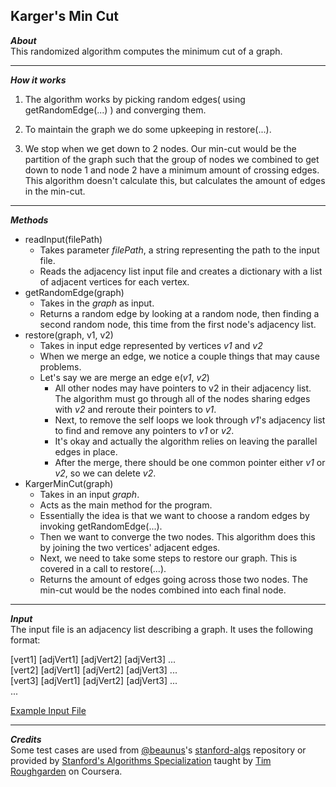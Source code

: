 ## Karger's Min Cut  
_**About**_  
This randomized algorithm computes the minimum cut of a graph.  

---  

_**How it works**_  
1. The algorithm works by picking random edges( using getRandomEdge(...) ) and converging them.  

1. To maintain the graph we do some upkeeping in restore(...).  

1. We stop when we get down to 2 nodes. Our min-cut would be the partition of the graph such that the group of nodes we combined to get down to node 1 and node 2 have a minimum amount of crossing edges. This algorithm doesn't calculate this, but calculates the amount of edges in the min-cut.

---  

_**Methods**_  
- readInput(filePath)  
    - Takes parameter _filePath_, a string representing the path to the input file.  
    - Reads the adjacency list input file and creates a dictionary with a list of adjacent vertices for each vertex.  
- getRandomEdge(graph)  
    - Takes in the _graph_ as input.  
    - Returns a random edge by looking at a random node, then finding a second random node, this time from the first node's adjacency list.  
- restore(graph, v1, v2)  
    - Takes in input edge represented by vertices _v1_ and _v2_
    - When we merge an edge, we notice a couple things that may cause problems.
    - Let's say we are merge an edge e(_v1_, _v2_)
        - All other nodes may have pointers to v2 in their adjacency list. The algorithm must go through all of the nodes sharing edges with _v2_ and reroute their pointers to _v1_.  
        - Next, to remove the self loops we look through _v1_'s adjacency list to find and remove any pointers to _v1_ or _v2_.  
        - It's okay and actually the algorithm relies on leaving the parallel edges in place.  
        - After the merge, there should be one common pointer either _v1_ or _v2_, so we can delete _v2_.  
- KargerMinCut(graph)  
    - Takes in an input _graph_.  
    - Acts as the main method for the program.  
    - Essentially the idea is that we want to choose a random edges by invoking getRandomEdge(...). 
    - Then we want to converge the two nodes. This algorithm does this by joining the two vertices' adjacent edges.
    - Next, we need to take some steps to restore our graph. This is covered in a call to restore(...).
    - Returns the amount of edges going across those two nodes. The min-cut would be the nodes combined into each final node.  

---  

_**Input**_  
The input file is an adjacency list describing a graph. It uses the following format:  

\[vert1\] \[adjVert1\] \[adjVert2\] \[adjVert3\] ...  
\[vert2\] \[adjVert1\] \[adjVert2\] \[adjVert3\] ...  
\[vert3\] \[adjVert1\] \[adjVert2\] \[adjVert3\] ...  
...  

[Example Input File]( https://github.com/keshprad/Algorithms/blob/master/KargerMinCut/testCases/test1.txt )  

---    

_**Credits**_  
Some test cases are used from [@beaunus]( https://github.com/beaunus )'s [stanford-algs]( https://github.com/beaunus/stanford-algs ) repository or provided by [Stanford's Algorithms Specialization]( https://www.coursera.org/specializations/algorithms ) taught by [Tim Roughgarden]( https://www.linkedin.com/in/tim-roughgarden-1a594855 ) on Coursera.  
